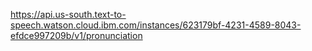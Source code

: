 https://api.us-south.text-to-speech.watson.cloud.ibm.com/instances/623179bf-4231-4589-8043-efdce997209b/v1/pronunciation